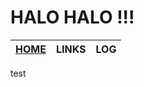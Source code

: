 
HALO HALO !!!
=============

| [**HOME**](github.com/abdulrahmansaja2002/test/) | **LINKS** | **LOG** |
| ------------------------------------------------ | --------- | ------- |


test
